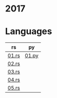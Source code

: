 # 2017

# Languages
| rs | py |
| -- | -- |
| [01.rs](/2017/rust/01.rs) | [01.py](/2017/python/01.py) |
| [02.rs](/2017/rust/02.rs) | 
| [03.rs](/2017/rust/03.rs) | 
| [04.rs](/2017/rust/04.rs) | 
| [05.rs](/2017/rust/05.rs) | 
